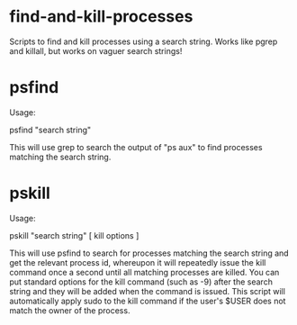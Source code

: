 # find-and-kill-processes
Scripts to find and kill processes using a search string. Works like pgrep and killall, but works on vaguer search strings!

# psfind

Usage:

  psfind "search string"
  
This will use grep to search the output of "ps aux" to find processes matching the search string.

# pskill

Usage:

  pskill "search string" [ kill options ]
  
This will use psfind to search for processes matching the search string and get the relevant process id, whereupon it will repeatedly issue the kill command once a second until all matching processes are killed. You can put standard options for the kill command (such as -9) after the search string and they will be added when the command is issued. This script will automatically apply sudo to the kill command if the user's $USER does not match the owner of the process.
